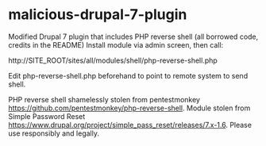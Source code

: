 # malicious-drupal-7-plugin
Modified Drupal 7 plugin that includes PHP reverse shell (all borrowed code, credits in the README)
Install module via admin screen, then call:

http://SITE_ROOT/sites/all/modules/shell/php-reverse-shell.php

Edit php-reverse-shell.php beforehand to point to remote system to send shell.

PHP reverse shell shamelessly stolen from pentestmonkey <A href="https://github.com/pentestmonkey/php-reverse-shell">https://github.com/pentestmonkey/php-reverse-shell</a>.  Module stolen from Simple Password Reset <A href="https://www.drupal.org/project/simple_pass_reset/releases/7.x-1.6">https://www.drupal.org/project/simple_pass_reset/releases/7.x-1.6</a>.  Please use responsibly and legally.
